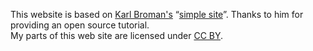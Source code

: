 This website is based on [Karl Broman's](https://github.com/kbroman) &ldquo;[simple site](https://github.com/kbroman/simple_site)&rdquo;. Thanks to him for providing an open source tutorial.
</br>
My parts of this web site are licensed under
[CC BY](https://creativecommons.org/licenses/by/3.0/).
